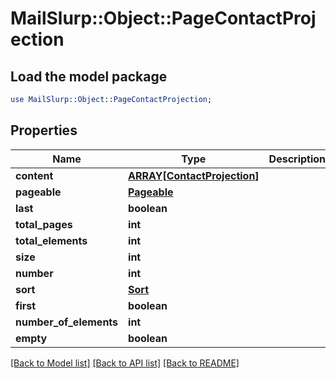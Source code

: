 # MailSlurp::Object::PageContactProjection

## Load the model package
```perl
use MailSlurp::Object::PageContactProjection;
```

## Properties
Name | Type | Description | Notes
------------ | ------------- | ------------- | -------------
**content** | [**ARRAY[ContactProjection]**](ContactProjection) |  | [optional] 
**pageable** | [**Pageable**](Pageable) |  | [optional] 
**last** | **boolean** |  | [optional] 
**total_pages** | **int** |  | [optional] 
**total_elements** | **int** |  | [optional] 
**size** | **int** |  | [optional] 
**number** | **int** |  | [optional] 
**sort** | [**Sort**](Sort) |  | [optional] 
**first** | **boolean** |  | [optional] 
**number_of_elements** | **int** |  | [optional] 
**empty** | **boolean** |  | [optional] 

[[Back to Model list]](../README#documentation-for-models) [[Back to API list]](../README#documentation-for-api-endpoints) [[Back to README]](../README)


